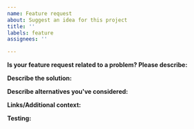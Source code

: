 ```yaml
---
name: Feature request
about: Suggest an idea for this project
title: ''
labels: feature
assignees: ''

---
```


**Is your feature request related to a problem? Please describe:**
<!--Description of what the problem is - Ex. I'm always frustrated when [...] -->

**Describe the solution:**
<!-- What you want to happen and/or how it should solve the problem -->

**Describe alternatives you've considered:**
<!-- Describe alternative solutions or features you've considered -->

**Links/Additional context:**
<!-- Add any other context, links, or screenshots about the feature request -->

**Testing:**
<!-- Provide any functional requirements for this new feature to help with testing -->
